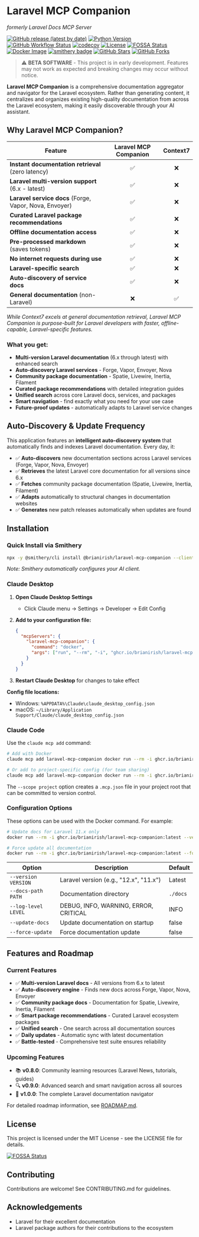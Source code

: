 # Laravel MCP Companion
*formerly Laravel Docs MCP Server*

[![GitHub release (latest by date)](https://img.shields.io/github/v/release/brianirish/laravel-mcp-companion)](https://github.com/brianirish/laravel-mcp-companion/releases)
[![Python Version](https://img.shields.io/badge/python-3.12%2B-blue)](https://www.python.org/downloads/)
[![GitHub Workflow Status](https://img.shields.io/github/actions/workflow/status/brianirish/laravel-mcp-companion/ci.yaml?branch=main&label=tests)](https://github.com/brianirish/laravel-mcp-companion/actions/workflows/ci.yaml)
[![codecov](https://codecov.io/gh/brianirish/laravel-mcp-companion/graph/badge.svg?token=VC93Y921KR)](https://codecov.io/gh/brianirish/laravel-mcp-companion)
[![License](https://img.shields.io/github/license/brianirish/laravel-mcp-companion)](https://github.com/brianirish/laravel-mcp-companion/blob/main/LICENSE)
[![FOSSA Status](https://app.fossa.com/api/projects/git%2Bgithub.com%2Fbrianirish%2Flaravel-mcp-companion.svg?type=shield)](https://app.fossa.com/projects/git%2Bgithub.com%2Fbrianirish%2Flaravel-mcp-companion?ref=badge_shield)
[![Docker Image](https://img.shields.io/badge/docker-ghcr.io-blue)](https://github.com/brianirish/laravel-mcp-companion/pkgs/container/laravel-mcp-companion)
[![smithery badge](https://smithery.ai/badge/@brianirish/laravel-mcp-companion)](https://smithery.ai/server/@brianirish/laravel-mcp-companion)
[![GitHub Stars](https://img.shields.io/github/stars/brianirish/laravel-mcp-companion?style=social)](https://github.com/brianirish/laravel-mcp-companion)
[![GitHub Forks](https://img.shields.io/github/forks/brianirish/laravel-mcp-companion?style=social)](https://github.com/brianirish/laravel-mcp-companion)


> ⚠️ **BETA SOFTWARE** - This project is in early development. Features may not work as expected and breaking changes may occur without notice.

**Laravel MCP Companion** is a comprehensive documentation aggregator and navigator for the Laravel ecosystem. Rather than generating content, it centralizes and organizes existing high-quality documentation from across the Laravel ecosystem, making it easily discoverable through your AI assistant.

## Why Laravel MCP Companion?

| Feature | Laravel MCP Companion | Context7 |
|---------|:--------------------:|:--------:|
| **Instant documentation retrieval** (zero latency) | ✅ | ❌ |
| **Laravel multi-version support** (6.x - latest) | ✅ | ❌ |
| **Laravel service docs** (Forge, Vapor, Nova, Envoyer) | ✅ | ❌ |
| **Curated Laravel package recommendations** | ✅ | ❌ |
| **Offline documentation access** | ✅ | ❌ |
| **Pre-processed markdown** (saves tokens) | ✅ | ❌ |
| **No internet requests during use** | ✅ | ❌ |
| **Laravel-specific search** | ✅ | ❌ |
| **Auto-discovery of service docs** | ✅ | ❌ |
| **General documentation** (non-Laravel) | ❌ | ✅ |

*While Context7 excels at general documentation retrieval, Laravel MCP Companion is purpose-built for Laravel developers with faster, offline-capable, Laravel-specific features.*

### What you get:
- **Multi-version Laravel documentation** (6.x through latest) with enhanced search
- **Auto-discovery Laravel services** - Forge, Vapor, Envoyer, Nova
- **Community package documentation** - Spatie, Livewire, Inertia, Filament
- **Curated package recommendations** with detailed integration guides  
- **Unified search** across core Laravel docs, services, and packages
- **Smart navigation** - find exactly what you need for your use case
- **Future-proof updates** - automatically adapts to Laravel service changes

## Auto-Discovery & Update Frequency

This application features an **intelligent auto-discovery system** that automatically finds and indexes Laravel documentation. Every day, it:

- ✅ **Auto-discovers** new documentation sections across Laravel services (Forge, Vapor, Nova, Envoyer)  
- ✅ **Retrieves** the latest Laravel core documentation for all versions since 6.x
- ✅ **Fetches** community package documentation (Spatie, Livewire, Inertia, Filament)
- ✅ **Adapts** automatically to structural changes in documentation websites
- ✅ **Generates** new patch releases automatically when updates are found

## Installation

### Quick Install via Smithery

```bash
npx -y @smithery/cli install @brianirish/laravel-mcp-companion --client claude
```

*Note: Smithery automatically configures your AI client.*

### Claude Desktop

1. **Open Claude Desktop Settings**
   - Click Claude menu → Settings → Developer → Edit Config

2. **Add to your configuration file:**
   ```json
   {
     "mcpServers": {
       "laravel-mcp-companion": {
         "command": "docker",
         "args": ["run", "--rm", "-i", "ghcr.io/brianirish/laravel-mcp-companion:latest"]
       }
     }
   }
   ```

3. **Restart Claude Desktop** for changes to take effect

**Config file locations:**
- Windows: `%APPDATA%\Claude\claude_desktop_config.json`
- macOS: `~/Library/Application Support/Claude/claude_desktop_config.json`

### Claude Code

Use the `claude mcp add` command:

```bash
# Add with Docker
claude mcp add laravel-mcp-companion docker run --rm -i ghcr.io/brianirish/laravel-mcp-companion:latest

# Or add to project-specific config (for team sharing)
claude mcp add laravel-mcp-companion docker run --rm -i ghcr.io/brianirish/laravel-mcp-companion:latest --scope project
```

The `--scope project` option creates a `.mcp.json` file in your project root that can be committed to version control.

### Configuration Options

These options can be used with the Docker command. For example:

```bash
# Update docs for Laravel 11.x only
docker run --rm -i ghcr.io/brianirish/laravel-mcp-companion:latest --version 11.x

# Force update all documentation
docker run --rm -i ghcr.io/brianirish/laravel-mcp-companion:latest --force-update
```

| Option | Description | Default |
|--------|-------------|---------|
| `--version VERSION` | Laravel version (e.g., "12.x", "11.x") | Latest |
| `--docs-path PATH` | Documentation directory | `./docs` |
| `--log-level LEVEL` | DEBUG, INFO, WARNING, ERROR, CRITICAL | INFO |
| `--update-docs` | Update documentation on startup | false |
| `--force-update` | Force documentation update | false |


## Features and Roadmap

### Current Features
- ✅ **Multi-version Laravel docs** - All versions from 6.x to latest
- ✅ **Auto-discovery engine** - Finds new docs across Forge, Vapor, Nova, Envoyer
- ✅ **Community package docs** - Documentation for Spatie, Livewire, Inertia, Filament
- ✅ **Smart package recommendations** - Curated Laravel ecosystem packages
- ✅ **Unified search** - One search across all documentation sources
- ✅ **Daily updates** - Automatic sync with latest documentation
- ✅ **Battle-tested** - Comprehensive test suite ensures reliability

### Upcoming Features
- 📚 **v0.8.0**: Community learning resources (Laravel News, tutorials, guides)
- 🔍 **v0.9.0**: Advanced search and smart navigation across all sources
- 🚀 **v1.0.0**: The complete Laravel documentation navigator

For detailed roadmap information, see [ROADMAP.md](ROADMAP.md).

## License

This project is licensed under the MIT License - see the LICENSE file for details.

[![FOSSA Status](https://app.fossa.com/api/projects/git%2Bgithub.com%2Fbrianirish%2Flaravel-mcp-companion.svg?type=large)](https://app.fossa.com/projects/git%2Bgithub.com%2Fbrianirish%2Flaravel-mcp-companion?ref=badge_large)

## Contributing

Contributions are welcome! See CONTRIBUTING.md for guidelines.

## Acknowledgements

- Laravel for their excellent documentation
- Laravel package authors for their contributions to the ecosystem
